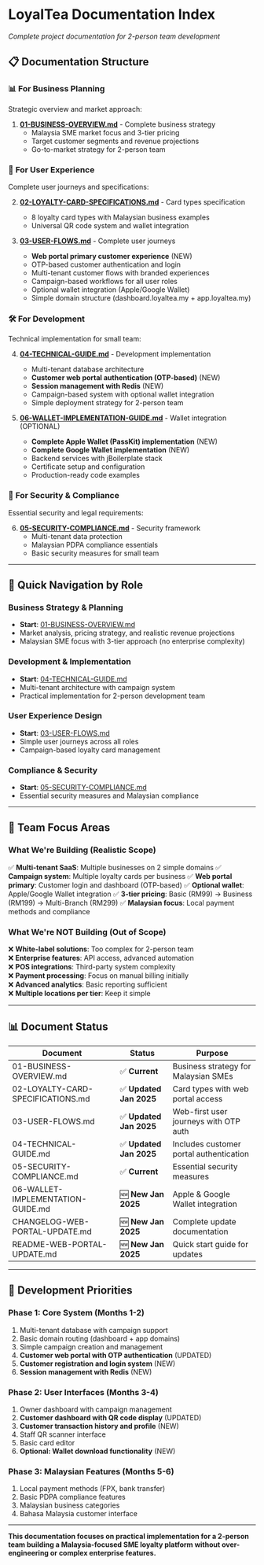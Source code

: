 # LoyalTea Documentation Index
*Complete project documentation for 2-person team development*

## 📋 Documentation Structure

### 📊 **For Business Planning**
Strategic overview and market approach:

1. **[01-BUSINESS-OVERVIEW.md](01-BUSINESS-OVERVIEW.md)** - Complete business strategy
   - Malaysia SME market focus and 3-tier pricing
   - Target customer segments and revenue projections
   - Go-to-market strategy for 2-person team

### 🎯 **For User Experience**
Complete user journeys and specifications:

2. **[02-LOYALTY-CARD-SPECIFICATIONS.md](02-LOYALTY-CARD-SPECIFICATIONS.md)** - Card types specification
   - 8 loyalty card types with Malaysian business examples
   - Universal QR code system and wallet integration

3. **[03-USER-FLOWS.md](03-USER-FLOWS.md)** - Complete user journeys
   - **Web portal primary customer experience** (NEW)
   - OTP-based customer authentication and login
   - Multi-tenant customer flows with branded experiences
   - Campaign-based workflows for all user roles
   - Optional wallet integration (Apple/Google Wallet)
   - Simple domain structure (dashboard.loyaltea.my + app.loyaltea.my)

### 🛠️ **For Development**
Technical implementation for small team:

4. **[04-TECHNICAL-GUIDE.md](04-TECHNICAL-GUIDE.md)** - Development implementation
   - Multi-tenant database architecture
   - **Customer web portal authentication (OTP-based)** (NEW)
   - **Session management with Redis** (NEW)
   - Campaign-based system with optional wallet integration
   - Simple deployment strategy for 2-person team

5. **[06-WALLET-IMPLEMENTATION-GUIDE.md](06-WALLET-IMPLEMENTATION-GUIDE.md)** - Wallet integration (OPTIONAL)
   - **Complete Apple Wallet (PassKit) implementation** (NEW)
   - **Complete Google Wallet implementation** (NEW)
   - Backend services with jBoilerplate stack
   - Certificate setup and configuration
   - Production-ready code examples

### 🔐 **For Security & Compliance**
Essential security and legal requirements:

6. **[05-SECURITY-COMPLIANCE.md](05-SECURITY-COMPLIANCE.md)** - Security framework
   - Multi-tenant data protection
   - Malaysian PDPA compliance essentials
   - Basic security measures for small team

---

## 🎯 Quick Navigation by Role

### **Business Strategy & Planning**
- **Start**: [01-BUSINESS-OVERVIEW.md](01-BUSINESS-OVERVIEW.md)
- Market analysis, pricing strategy, and realistic revenue projections
- Malaysian SME focus with 3-tier approach (no enterprise complexity)

### **Development & Implementation**  
- **Start**: [04-TECHNICAL-GUIDE.md](04-TECHNICAL-GUIDE.md)
- Multi-tenant architecture with campaign system
- Practical implementation for 2-person development team

### **User Experience Design**
- **Start**: [03-USER-FLOWS.md](03-USER-FLOWS.md)  
- Simple user journeys across all roles
- Campaign-based loyalty card management

### **Compliance & Security**
- **Start**: [05-SECURITY-COMPLIANCE.md](05-SECURITY-COMPLIANCE.md)
- Essential security measures and Malaysian compliance

---

## 🎯 Team Focus Areas

### **What We're Building (Realistic Scope)**
✅ **Multi-tenant SaaS**: Multiple businesses on 2 simple domains
✅ **Campaign system**: Multiple loyalty cards per business
✅ **Web portal primary**: Customer login and dashboard (OTP-based)
✅ **Optional wallet**: Apple/Google Wallet integration
✅ **3-tier pricing**: Basic (RM99) → Business (RM199) → Multi-Branch (RM299)
✅ **Malaysian focus**: Local payment methods and compliance

### **What We're NOT Building (Out of Scope)**
❌ **White-label solutions**: Too complex for 2-person team  
❌ **Enterprise features**: API access, advanced automation  
❌ **POS integrations**: Third-party system complexity  
❌ **Payment processing**: Focus on manual billing initially  
❌ **Advanced analytics**: Basic reporting sufficient  
❌ **Multiple locations per tier**: Keep it simple

---

## 📊 Document Status

| Document | Status | Purpose |
|----------|--------|---------|
| 01-BUSINESS-OVERVIEW.md | ✅ **Current** | Business strategy for Malaysian SMEs |
| 02-LOYALTY-CARD-SPECIFICATIONS.md | ✅ **Updated Jan 2025** | Card types with web portal access |
| 03-USER-FLOWS.md | ✅ **Updated Jan 2025** | Web-first user journeys with OTP auth |
| 04-TECHNICAL-GUIDE.md | ✅ **Updated Jan 2025** | Includes customer portal authentication |
| 05-SECURITY-COMPLIANCE.md | ✅ **Current** | Essential security measures |
| 06-WALLET-IMPLEMENTATION-GUIDE.md | 🆕 **New Jan 2025** | Apple & Google Wallet integration |
| CHANGELOG-WEB-PORTAL-UPDATE.md | 🆕 **New Jan 2025** | Complete update documentation |
| README-WEB-PORTAL-UPDATE.md | 🆕 **New Jan 2025** | Quick start guide for updates |

---

## 🚀 Development Priorities

### **Phase 1: Core System (Months 1-2)**
1. Multi-tenant database with campaign support
2. Basic domain routing (dashboard + app domains)
3. Simple campaign creation and management
4. **Customer web portal with OTP authentication** (UPDATED)
5. **Customer registration and login system** (NEW)
6. **Session management with Redis** (NEW)

### **Phase 2: User Interfaces (Months 3-4)**
1. Owner dashboard with campaign management
2. **Customer dashboard with QR code display** (UPDATED)
3. **Customer transaction history and profile** (NEW)
4. Staff QR scanner interface
5. Basic card editor
6. **Optional: Wallet download functionality** (NEW)

### **Phase 3: Malaysian Features (Months 5-6)**
1. Local payment methods (FPX, bank transfer)
2. Basic PDPA compliance features
3. Malaysian business categories
4. Bahasa Malaysia customer interface

---

**This documentation focuses on practical implementation for a 2-person team building a Malaysia-focused SME loyalty platform without over-engineering or complex enterprise features.**